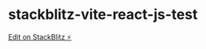 # stackblitz-vite-react-js-test

[Edit on StackBlitz ⚡️](https://stackblitz.com/edit/vitejs-vite-jgekdt)